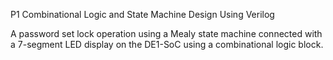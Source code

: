 P1 Combinational Logic and State Machine Design Using Verilog

A password set lock operation using a Mealy state machine connected with a 7-segment LED display on the DE1-SoC using a combinational logic block. 
